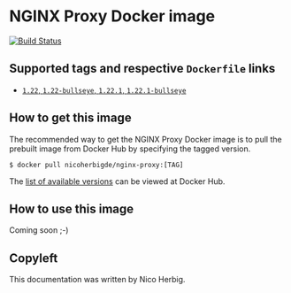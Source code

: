 # NGINX Proxy Docker image

[![Build Status](https://github.com/nicoherbigio/docker-nginx-nginx-proxy/actions/workflows/build-docker-images.yml/badge.svg)](https://github.com/nicoherbigio/docker-nginx-nginx-proxy/actions/workflows/build-docker-images.yml)

## Supported tags and respective `Dockerfile` links

 * [`1.22`, `1.22-bullseye`, `1.22.1`, `1.22.1-bullseye`](https://github.com/nicoherbigio/docker-nginx-nginx-proxy/blob/main/1.22/debian/default/Dockerfile)

## How to get this image

The recommended way to get the NGINX Proxy Docker image is to pull the prebuilt image from Docker Hub by specifying the tagged version.

```console
$ docker pull nicoherbigde/nginx-proxy:[TAG]
```

The [list of available versions](https://hub.docker.com/r/nicoherbigde/nginx-proxy/tags) can be viewed at Docker Hub.

## How to use this image

Coming soon ;-)

## Copyleft

This documentation was written by Nico Herbig.
